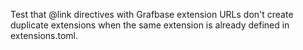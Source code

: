 Test that @link directives with Grafbase extension URLs don't create duplicate extensions when the same extension is already defined in extensions.toml.